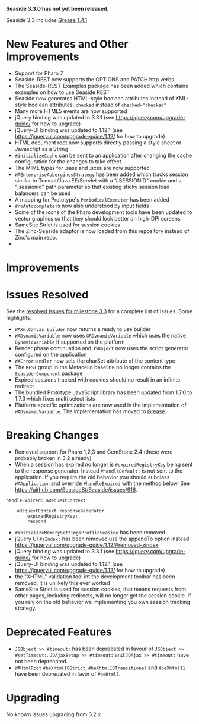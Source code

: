 **Seaside 3.3.0 has not yet been released.**

Seaside 3.3 includes [Grease 1.4.1](https://github.com/SeasideSt/Grease/wiki/Grease-1.4-Changelog)

# New Features and Other Improvements #
- Support for Pharo 7
- Seaside-REST now supports the OPTIONS and PATCH http verbs
- The Seaside-REST-Examples package has been added which contains examples on how to use Seaside REST
- Seaside now generates HTML-style boolean attributes instead of XML-style boolean attributes, `checked` instead of `checked="checked"`
- Many more HTML5 events are now supported
- jQuery binding was updated to 3.3.1 (see https://jquery.com/upgrade-guide/ for how to upgrade)
- jQuery-UI binding was updated to 1.12.1 (see https://jqueryui.com/upgrade-guide/1.12/ for how to upgrade)
- HTML document root now supports directly passing a style sheet or Javascript as a String
- `#initializeCache` can be sent to an application after changing the cache configuration for the changes to take effect
- The MIME types for .sass and .scss are now supported
- `WAEnterpriseAuberginesStrategy` has been added which tracks session similar to Tomcat/Java EE/Servlet with a "JSESSIONID" cookie and a "jsessionid" path parameter so that existing sticky session load balancers can be used
- A mapping for Prototype's `PeriodicalExecuter` has been added
- `#noAutocomplete` is now also understood by input fields
- Some of the icons of the Pharo development tools have been updated to vector graphics so that they should look better on high-DPI screens
- SameSite Strict is used for session cookies
- The Zinc-Seaside adaptor is now loaded from this repository instead of Zinc's main repo.
- 

# Improvements #

# Issues Resolved #
See the [resolved issues for milestone 3.3](https://github.com/SeasideSt/Seaside/milestone/4?closed=1) for a complete list of issues. Some highlights:

- `WAXmlCanvas builder` now returns a ready to use builder
- `WADynamicVariable` now uses `GRDynamicVariable` which uses the native `DynamicVariable` if supported on the platform
- Render phase continuation and `JSObject` now uses the script generator configured on the application
- `WAErrorHandler` now sets the charSet attribute of the content type
- The `REST` group in the Metacello baseline no longer contains the `Seaside-Component` package
- Expired sessions tracked with cookies should no result in an infinite redirect
- The bundled Prototype JavaScript library has been updated from 1.7.0 to 1.7.3 which fixes multi select lists
- Platform-specific optimizations are now used in the implementation of `WADynamicVariable`. The implementation has moved to [Grease](https://github.com/SeasideSt/Grease/).

# Breaking Changes #

- Removed support for Pharo 1,2,3 and GemStone 2.4 (these were probably broken in 3.2 already)
- When a session has expired no longer is `#expiredRegistryKey` being sent to the response generator. Instead `#handleDefault:` is not sent to the application. If you require the old behavior you should subclass `WAApplication` and override `#handleExpired` with the method below. See https://github.com/SeasideSt/Seaside/issues/916.
```smalltalk
handleExpired: aRequestContext
	
	aRequestContext responseGenerator
		expiredRegistryKey;
		respond
```
- `#initializeMemorySettingsProfileSeaside` has been removed
- jQuery UI `#zIndex:` has been removed use the appendTo option instead https://jqueryui.com/upgrade-guide/1.12/#removed-zindex
- jQuery binding was updated to 3.3.1 (see https://jquery.com/upgrade-guide/ for how to upgrade)
- jQuery-UI binding was updated to 1.12.1 (see https://jqueryui.com/upgrade-guide/1.12/ for how to upgrade)
- the "XHTML" validation tool int the development toolbar has been removed, it is unlikely this ever worked
- SameSite Strict is used for session cookies, that means requests from other pages, including redirects, will no longer get the session cookie. If you rely on the old behavior we implementing you own session tracking strategy.

# Deprecated Features #
- `JSObject >> #timeout:` has been deprecated in favour of `JSObject >> #setTimeout:`. `JQAjaxSetup >> #timeout:` and `JQAjax >> #timeout:` have not been deprecated.
- `WAHtmlRoot` `#beXhtml10Strict`, `#beXhtml10Transitional` and `#beXhtml11` have been deprecated in favor of `#beHtml5`.

# Upgrading #

No known issues upgrading from 3.2.x